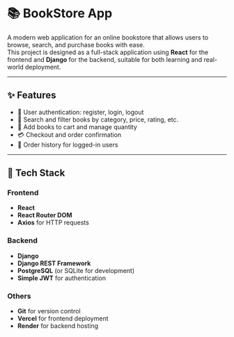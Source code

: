 # 📚 BookStore App

A modern web application for an online bookstore that allows users to browse, search, and purchase books with ease.  
This project is designed as a full-stack application using **React** for the frontend and **Django** for the backend, suitable for both learning and real-world deployment.

---

## ✨ Features

- 🔐 User authentication: register, login, logout
- 🔎 Search and filter books by category, price, rating, etc.
- 🛒 Add books to cart and manage quantity
- 💳 Checkout and order confirmation
- 🧾 Order history for logged-in users

---

## 🧰 Tech Stack

### Frontend

- **React**
- **React Router DOM**
- **Axios** for HTTP requests

### Backend

- **Django**
- **Django REST Framework**
- **PostgreSQL** (or SQLite for development)
- **Simple JWT** for authentication

### Others

- **Git** for version control
- **Vercel** for frontend deployment
- **Render** for backend hosting
